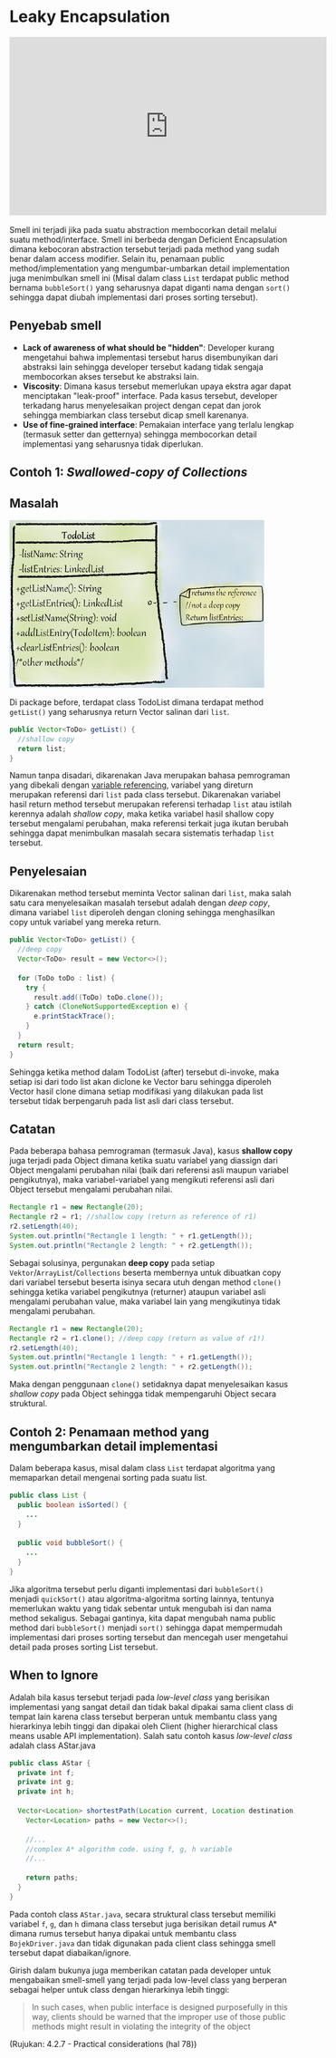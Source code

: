 # Leaky Encapsulation

<div class="video-wrapper">
<iframe width="560" height="315" src="https://www.youtube.com/embed/FXLKSYTwk_0" title="YouTube video player" frameborder="0" allow="accelerometer; autoplay; clipboard-write; encrypted-media; gyroscope; picture-in-picture" allowfullscreen></iframe>
</div>

Smell ini terjadi jika pada suatu abstraction membocorkan detail melalui suatu method/interface. Smell ini berbeda dengan Deficient Encapsulation dimana kebocoran abstraction tersebut terjadi pada method yang sudah benar dalam access modifier. Selain itu, penamaan public method/implementation yang mengumbar-umbarkan detail implementation juga menimbulkan smell ini (Misal dalam class `List` terdapat public method bernama `bubbleSort()` yang seharusnya dapat diganti nama dengan `sort()` sehingga dapat diubah implementasi dari proses sorting tersebut).

## Penyebab smell

- **Lack of awareness of what should be "hidden"**: Developer kurang mengetahui bahwa implementasi tersebut harus disembunyikan dari abstraksi lain sehingga developer tersebut kadang tidak sengaja membocorkan akses tersebut ke abstraksi lain.
- **Viscosity**: Dimana kasus tersebut memerlukan upaya ekstra agar dapat menciptakan "leak-proof" interface. Pada kasus tersebut, developer terkadang harus menyelesaikan project dengan cepat dan jorok sehingga membiarkan class tersebut dicap smell karenanya.
- **Use of fine-grained interface**: Pemakaian interface yang terlalu lengkap (termasuk setter dan getternya) sehingga membocorkan detail implementasi yang seharusnya tidak diperlukan.

## Contoh 1: *Swallowed-copy of Collections*

## Masalah

![Member class TodoList](leaky-1.png "Member class TodoList")

Di package before, terdapat class <github-url to="before/ToDoList.java">TodoList</github-url> dimana terdapat method `getList()` yang seharusnya return Vector salinan dari `list`.

```java
public Vector<ToDo> getList() {
  //shallow copy
  return list;
}
```

Namun tanpa disadari, dikarenakan Java merupakan bahasa pemrograman yang dibekali dengan [variable referencing](https://www.geeksforgeeks.org/is-there-any-concept-of-pointers-in-java/), variabel yang direturn merupakan referensi dari `list` pada class tersebut. Dikarenakan variabel hasil return method tersebut merupakan referensi terhadap `list` atau istilah kerennya adalah *shallow copy*, maka ketika variabel hasil shallow copy tersebut mengalami perubahan, maka referensi terkait juga ikutan berubah sehingga dapat menimbulkan masalah secara sistematis terhadap `list` tersebut.

## Penyelesaian

Dikarenakan method tersebut meminta Vector salinan dari `list`, maka salah satu cara menyelesaikan masalah tersebut adalah dengan *deep copy*, dimana variabel `list` diperoleh dengan cloning sehingga menghasilkan copy untuk variabel yang mereka return.

```java
public Vector<ToDo> getList() {
  //deep copy
  Vector<ToDo> result = new Vector<>();

  for (ToDo toDo : list) {
    try {
      result.add((ToDo) toDo.clone());
    } catch (CloneNotSupportedException e) {
      e.printStackTrace();
    }
  }
  return result;
}
```

Sehingga ketika method dalam <github-url to="after/ToDoList.java">TodoList (after)</github-url> tersebut di-invoke, maka setiap isi dari todo list akan diclone ke Vector baru sehingga diperoleh Vector hasil clone dimana setiap modifikasi yang dilakukan pada list tersebut tidak berpengaruh pada list asli dari class tersebut.

## Catatan

Pada beberapa bahasa pemrograman (termasuk Java), kasus **shallow copy** juga terjadi pada Object dimana ketika suatu variabel yang diassign dari Object mengalami perubahan nilai (baik dari referensi asli maupun variabel pengikutnya), maka variabel-variabel yang mengikuti referensi asli dari Object tersebut mengalami perubahan nilai.

```java
Rectangle r1 = new Rectangle(20);
Rectangle r2 = r1; //shallow copy (return as reference of r1)
r2.setLength(40);
System.out.println("Rectangle 1 length: " + r1.getLength());
System.out.println("Rectangle 2 length: " + r2.getLength());
```

Sebagai solusinya, pergunakan **deep copy** pada setiap `Vektor`/`ArrayList`/`Collections` beserta membernya untuk dibuatkan copy dari variabel tersebut beserta isinya secara utuh dengan method `clone()` sehingga ketika variabel pengikutnya (returner) ataupun variabel asli mengalami perubahan value, maka variabel lain yang mengikutinya tidak mengalami perubahan.

```java
Rectangle r1 = new Rectangle(20);
Rectangle r2 = r1.clone(); //deep copy (return as value of r1!)
r2.setLength(40);
System.out.println("Rectangle 1 length: " + r1.getLength());
System.out.println("Rectangle 2 length: " + r2.getLength());
```

Maka dengan penggunaan `clone()` setidaknya dapat menyelesaikan kasus *shallow copy* pada Object sehingga tidak mempengaruhi Object secara struktural.

## Contoh 2: Penamaan method yang mengumbarkan detail implementasi

Dalam beberapa kasus, misal dalam class `List` terdapat algoritma yang memaparkan detail mengenai sorting pada suatu list.

```java
public class List {
  public boolean isSorted() {
    ...
  }

  public void bubbleSort() {
    ...
  }
}
```

Jika algoritma tersebut perlu diganti implementasi dari `bubbleSort()` menjadi `quickSort()` atau algoritma-algoritma sorting lainnya, tentunya memerlukan waktu yang tidak sebentar untuk mengubah isi dan nama method sekaligus. Sebagai gantinya, kita dapat mengubah nama public method dari `bubbleSort()` menjadi `sort()` sehingga dapat mempermudah implementasi dari proses sorting tersebut dan mencegah user mengetahui detail pada proses sorting List tersebut.

## When to Ignore

Adalah bila kasus tersebut terjadi pada *low-level class* yang berisikan implementasi yang sangat detail dan tidak bakal dipakai sama client class di tempat lain karena class tersebut berperan untuk membantu class yang hierarkinya lebih tinggi dan dipakai oleh Client (higher hierarchical class means usable API implementation). Salah satu contoh kasus *low-level class* adalah class <github-url to="../../../../martin-fowler/oo-abusers/temporary-field/after/AStar.java">AStar.java</github-url>[]()

```java
public class AStar {
  private int f;
  private int g;
  private int h;

  Vector<Location> shortestPath(Location current, Location destination){
    Vector<Location> paths = new Vector<>();

    //...
    //complex A* algorithm code. using f, g, h variable
    //...

    return paths;
  }
}
```

Pada contoh class `AStar.java`, secara struktural class tersebut memiliki variabel `f`, `g`, dan `h` dimana class tersebut juga berisikan detail rumus A* dimana rumus tersebut hanya dipakai untuk membantu class `BojekDriver.java` dan tidak digunakan pada client class sehingga smell tersebut dapat diabaikan/ignore.

Girish dalam bukunya juga memberikan catatan pada developer untuk mengabaikan smell-smell yang terjadi pada low-level class yang berperan sebagai helper untuk class dengan hierarkinya lebih tinggi:

> In such cases, when public interface is designed purposefully in this way, clients should be warned that the improper use of those public methods might result in violating the integrity of the object

(Rujukan: 4.2.7 - Practical considerations (hal 78))

